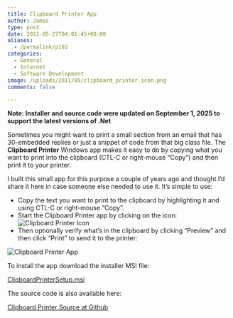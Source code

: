 ```yaml
---
title: Clipboard Printer App
author: James
type: post
date: 2011-05-27T04:01:45+00:00
aliases:
  - /permalink/p182
categories:
  - General
  - Internet
  - Software Development
image: /uploads/2011/05/clipboard_printer_icon.png
comments: false

---
```


**Note: Installer and source code were updated on September 1, 2025 to support the latest versions of .Net**

Sometimes you might want to print a small section from an email that has 30-embedded replies or just a snippet of code from that big class file. The **Clipboard Printer** Windows app makes it easy to do by copying what you want to print into the clipboard (CTL-C or right-mouse “Copy”) and then print it to your printer.

I built this small app for this purpose a couple of years ago and thought I’d share it here in case someone else needed to use it. It’s simple to use:

  * Copy the text you want to print to the clipboard by highlighting it and using CTL-C or right-mouse “Copy”.  
  * Start the Clipboard Printer app by clicking on the icon:  
  ![Clipboard Printer Icon][1]
  * Then optionally verify what’s in the clipboard by clicking “Preview” and then click “Print” to send it to the printer: 

![Clipboard Printer App](/uploads/2011/05/clipboard_printer.png)

To install the app download the installer MSI file:

[ClipboardPrinterSetup.msi](/downloads/ClipboardPrinterSetup.msi)

The source code is also available here:

[Clipboard Printer Source at Github](https://github.com/turnkey-commerce/Clipboard-Printer)

 [1]: /uploads/2011/05/clipboard_printer_icon.png
